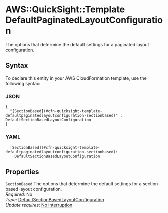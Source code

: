 # AWS::QuickSight::Template DefaultPaginatedLayoutConfiguration<a name="aws-properties-quicksight-template-defaultpaginatedlayoutconfiguration"></a>

The options that determine the default settings for a paginated layout configuration\.

## Syntax<a name="aws-properties-quicksight-template-defaultpaginatedlayoutconfiguration-syntax"></a>

To declare this entity in your AWS CloudFormation template, use the following syntax:

### JSON<a name="aws-properties-quicksight-template-defaultpaginatedlayoutconfiguration-syntax.json"></a>

```
{
  "[SectionBased](#cfn-quicksight-template-defaultpaginatedlayoutconfiguration-sectionbased)" : DefaultSectionBasedLayoutConfiguration
}
```

### YAML<a name="aws-properties-quicksight-template-defaultpaginatedlayoutconfiguration-syntax.yaml"></a>

```
  [SectionBased](#cfn-quicksight-template-defaultpaginatedlayoutconfiguration-sectionbased):
    DefaultSectionBasedLayoutConfiguration
```

## Properties<a name="aws-properties-quicksight-template-defaultpaginatedlayoutconfiguration-properties"></a>

`SectionBased` <a name="cfn-quicksight-template-defaultpaginatedlayoutconfiguration-sectionbased"></a>
The options that determine the default settings for a section\-based layout configuration\.  
_Required_: No  
_Type_: [DefaultSectionBasedLayoutConfiguration](aws-properties-quicksight-template-defaultsectionbasedlayoutconfiguration.md)  
_Update requires_: [No interruption](https://docs.aws.amazon.com/AWSCloudFormation/latest/UserGuide/using-cfn-updating-stacks-update-behaviors.html#update-no-interrupt)
